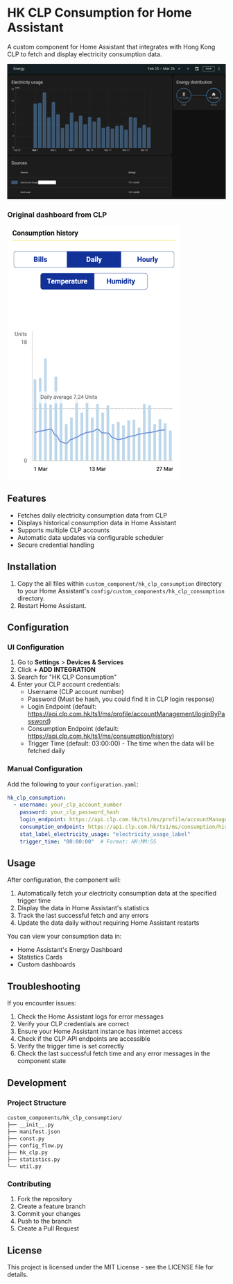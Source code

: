 # HK CLP Consumption for Home Assistant

A custom component for Home Assistant that integrates with Hong Kong CLP to fetch and display electricity consumption data.

![energy-dashboard](assets/energy-dashboard.png)

### Original dashboard from CLP 
<img src="assets/clp-dashboard.png" width="400" />

## Features

- Fetches daily electricity consumption data from CLP
- Displays historical consumption data in Home Assistant
- Supports multiple CLP accounts
- Automatic data updates via configurable scheduler
- Secure credential handling


## Installation

1. Copy the all files within `custom_component/hk_clp_consumption` directory to your Home Assistant's `config/custom_components/hk_clp_consumption` directory.
2. Restart Home Assistant.

## Configuration

### UI Configuration

1. Go to **Settings** > **Devices & Services**
2. Click **+ ADD INTEGRATION**
3. Search for "HK CLP Consumption"
4. Enter your CLP account credentials:
   - Username (CLP account number)
   - Password (Must be hash, you could find it in CLP login response)
   - Login Endpoint (default: https://api.clp.com.hk/ts1/ms/profile/accountManagement/loginByPassword)
   - Consumption Endpoint (default: https://api.clp.com.hk/ts1/ms/consumption/history)
   - Trigger Time (default: 03:00:00) - The time when the data will be fetched daily

### Manual Configuration

Add the following to your `configuration.yaml`:

```yaml
hk_clp_consumption:
  - username: your_clp_account_number
    password: your_clp_password_hash
    login_endpoint: https://api.clp.com.hk/ts1/ms/profile/accountManagement/loginByPassword
    consumption_endpoint: https://api.clp.com.hk/ts1/ms/consumption/history
    stat_label_electricity_usage: "electricity_usage_label"
    trigger_time: "00:00:00"  # Format: HH:MM:SS
```

## Usage

After configuration, the component will:
1. Automatically fetch your electricity consumption data at the specified trigger time
2. Display the data in Home Assistant's statistics
3. Track the last successful fetch and any errors
4. Update the data daily without requiring Home Assistant restarts

You can view your consumption data in:
- Home Assistant's Energy Dashboard
- Statistics Cards
- Custom dashboards

## Troubleshooting

If you encounter issues:

1. Check the Home Assistant logs for error messages
2. Verify your CLP credentials are correct
3. Ensure your Home Assistant instance has internet access
4. Check if the CLP API endpoints are accessible
5. Verify the trigger time is set correctly
6. Check the last successful fetch time and any error messages in the component state

## Development

### Project Structure

```
custom_components/hk_clp_consumption/
├── __init__.py
├── manifest.json
├── const.py
├── config_flow.py
├── hk_clp.py
├── statistics.py
└── util.py
```

### Contributing

1. Fork the repository
2. Create a feature branch
3. Commit your changes
4. Push to the branch
5. Create a Pull Request

## License

This project is licensed under the MIT License - see the LICENSE file for details.